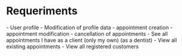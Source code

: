 <h1>Requeriments</h1>
- User profile
- Modification of profile data
- appointment creation
- appointment modification
- cancellation of appointments
- See all appointments I have as a client (only my own)
(as a dentist)
- View all existing appointments
- View all registered customers
